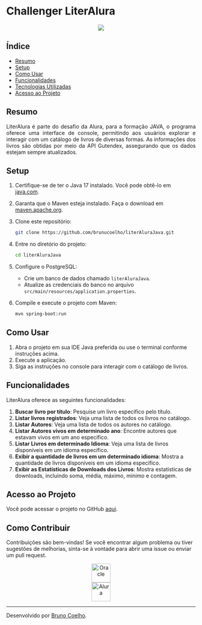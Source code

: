 # Challenger LiterAlura

<p align="center" style="display:flex>
  <a href="https://skillicons.dev">
    <img src="https://skillicons.dev/icons?i=java,maven,spring,postgresql" />
  </a>
</p>


## Índice

- [Resumo](#resumo)
- [Setup](#setup)
- [Como Usar](#como-usar)
- [Funcionalidades](#funcionalidades)
- [Tecnologias Utilizadas](#tecnologias-utilizadas)
- [Acesso ao Projeto](#acesso-ao-projeto)


## Resumo

<p align="justify">
LiterAlura é parte do desafio da Alura, para a formação JAVA, o programa oferece uma interface de console, permitindo aos usuários explorar e interagir com um catálogo de livros de diversas formas. As informações dos livros são obtidas por meio da API Gutendex, assegurando que os dados estejam sempre atualizados.
</p>

## Setup

1. Certifique-se de ter o Java 17 instalado. Você pode obtê-lo em [java.com](https://www.java.com/pt-BR/download/).
2. Garanta que o Maven esteja instalado. Faça o download em [maven.apache.org](https://maven.apache.org/download.cgi).
3. Clone este repositório:

    ```bash
    git clone https://github.com/brunucoelho/literAluraJava.git
    ```

4. Entre no diretório do projeto:

    ```bash
    cd literAluraJava
    ```

5. Configure o PostgreSQL:

   - Crie um banco de dados chamado `literAluraJava`.
   - Atualize as credenciais do banco no arquivo `src/main/resources/application.properties`.

6. Compile e execute o projeto com Maven:

    ```bash
    mvn spring-boot:run
    ```

## Como Usar

1. Abra o projeto em sua IDE Java preferida ou use o terminal conforme instruções acima.
2. Execute a aplicação.
3. Siga as instruções no console para interagir com o catálogo de livros.

## Funcionalidades

LiterAlura oferece as seguintes funcionalidades:

1. **Buscar livro por título**: Pesquise um livro específico pelo título.
2. **Listar livros registrados**: Veja uma lista de todos os livros no catálogo.
3. **Listar Autores**: Veja uma lista de todos os autores no catálogo.
4. **Listar Autores vivos em determinado ano**: Encontre autores que estavam vivos em um ano específico.
5. **Listar Livros em determinado Idioma**: Veja uma lista de livros disponíveis em um idioma específico.
6. **Exibir a quantidade de livros em um determinado idioma**: Mostra a quantidade de livros disponíveis em um idioma específico.
7. **Exibir as Estatísticas de Downloads dos Livros**: Mostra estatísticas de downloads, incluindo soma, média, máximo, mínimo e contagem.


## Acesso ao Projeto

Você pode acessar o projeto no GitHub [aqui](https://github.com/brunucoelho/literalurajava).

## Como Contribuir

Contribuições são bem-vindas! Se você encontrar algum problema ou tiver sugestões de melhorias, sinta-se à vontade para abrir uma issue ou enviar um pull request.



<p align="center">
  <img src="https://logos-world.net/wp-content/uploads/2020/09/Oracle-Logo.png" alt="Oracle" height="50" style="display:flex">
  <img src="https://www.alura.com.br/assets/img/alura-logo.svg" alt="Alura" height="50">
</p>

---

Desenvolvido por [Bruno Coelho](https://github.com/brunucoelho).